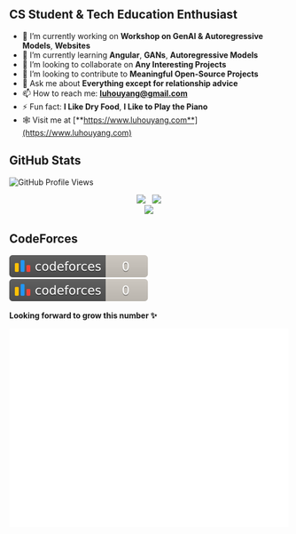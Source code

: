 ## CS Student & Tech Education Enthusiast

- 🔭 I’m currently working on **Workshop on GenAI & Autoregressive Models**, **Websites**
- 🌱 I’m currently learning **Angular**, **GANs**, **Autoregressive Models**
- 👯 I’m looking to collaborate on **Any Interesting Projects**
- 🤔 I’m looking to contribute to **Meaningful Open-Source Projects**
- 💬 Ask me about **Everything except for relationship advice**
- 📫 How to reach me: <a href="luhouyang@gmail.com"><b>luhouyang@gmail.com</b></a>
- ⚡ Fun fact: **I Like Dry Food**, **I Like to Play the Piano**
- 🕸️ Visit me at [**https://www.luhouyang.com**](https://www.luhouyang.com)

## GitHub Stats

![GitHub Profile Views](https://komarev.com/ghpvc/?username=luhouyang&color=00fff2)

<div align="center">
  <picture>
    <source
      srcset="https://github-readme-stats.vercel.app/api?username=luhouyang&show_icons=true&theme=dark&hide_rank=true"
      media="(prefers-color-scheme: dark), (prefers-color-scheme: no-preference), (prefers-color-scheme: light)"
    />
<!--     <source
      srcset="https://github-readme-stats.vercel.app/api?username=luhouyang&show_icons=true&hide_rank=true"
      media="(prefers-color-scheme: light)"
    /> -->
    <img height=200 src="https://github-readme-stats.vercel.app/api?username=luhouyang&show_icons=true&hide_rank=true" />
  </picture>
  &nbsp;
  <picture>
    <source
      srcset="https://github-readme-stats.vercel.app/api/top-langs/?username=luhouyang&layout=donut&theme=dark"
      media="(prefers-color-scheme: dark), (prefers-color-scheme: no-preference), (prefers-color-scheme: light)"
    />
<!--     <source
      srcset="https://github-readme-stats.vercel.app/api/top-langs/?username=luhouyang&layout=donut"
      media="(prefers-color-scheme: light)"
    /> -->
    <img height=200 src="https://github-readme-stats.vercel.app/api?username=luhouyang&show_icons=true" />
  </picture>
  <br />
  <picture>
    <source
      srcset="https://streak-stats.demolab.com/?user=luhouyang&theme=dark&ring=00fff2&fire=00fff2&currStreakLabel=00fff2"
      media="(prefers-color-scheme: dark), (prefers-color-scheme: no-preference), (prefers-color-scheme: light)"
    />
<!--     <source
      srcset="https://streak-stats.demolab.com/?user=luhouyang"
      media="(prefers-color-scheme: light)"
    /> -->
    <img src="https://git.io/streak-stats?username=luhouyang" />
  </picture>
  
</div>

## CodeForces

![Lu Hou Yang's CodeForces Max Rating](https://raw.githubusercontent.com/luhouyang/cf-stats/main/output/max_rating.svg)
![Lu Hou Yang's CodeForces Current Rating](https://raw.githubusercontent.com/luhouyang/cf-stats/main/output/rating.svg)

**Looking forward to grow this number ✨**

<picture>
  <source
    srcset="https://raw.githubusercontent.com/luhouyang/cf-stats/main/output/light_card.svg#gh-dark-mode-only"
    media="(prefers-color-scheme: dark), (prefers-color-scheme: no-preference), (prefers-color-scheme: light)"
  />
<!--   <source
    srcset="https://raw.githubusercontent.com/luhouyang/cf-stats/main/output/light_card.svg"
    media="(prefers-color-scheme: light)"
  /> -->
  <img src="https://raw.githubusercontent.com/luhouyang/cf-stats/main/output/light_card.svg" />
</picture>


